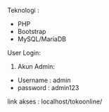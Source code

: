 Teknologi :
- PHP
- Bootstrap
- MySQL/MariaDB

User Login:

1. Akun Admin:
- Username : admin
- password : admin123

link akses : localhost/tokoonline/
